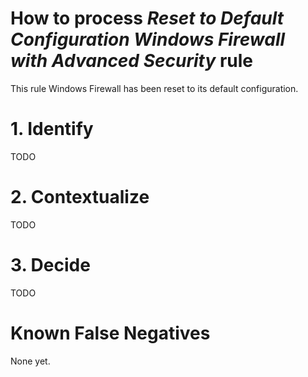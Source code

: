 # How to process *Reset to Default Configuration Windows Firewall with Advanced Security* rule
This rule Windows Firewall has been reset to its default configuration.

# 1. Identify
TODO

# 2. Contextualize
TODO

# 3. Decide
TODO

# Known False Negatives
None yet.
